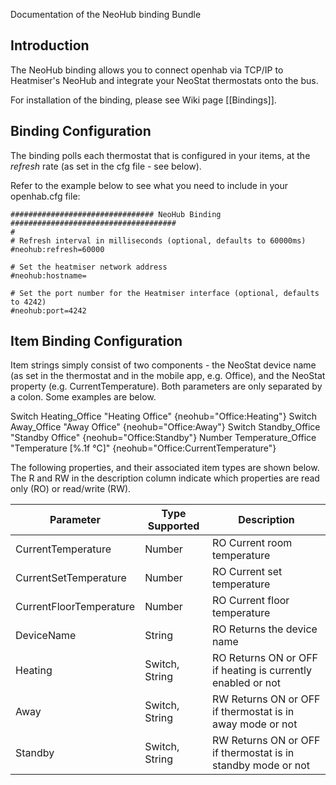 Documentation of the NeoHub binding Bundle

## Introduction

The NeoHub binding allows you to connect openhab via TCP/IP to Heatmiser's NeoHub and integrate your NeoStat thermostats onto the bus. 

For installation of the binding, please see Wiki page [[Bindings]].

## Binding Configuration
The binding polls each thermostat that is configured in your items, at the _refresh_ rate (as set in the cfg file - see below). 

Refer to the example below to see what you need to include in your openhab.cfg file:

    ################################ NeoHub Binding #####################################
    #
    # Refresh interval in milliseconds (optional, defaults to 60000ms)
    #neohub:refresh=60000
    
    # Set the heatmiser network address
    #neohub:hostname=
 
    # Set the port number for the Heatmiser interface (optional, defaults to 4242)
    #neohub:port=4242
    

## Item Binding Configuration
Item strings simply consist of two components - the NeoStat device name (as set in the thermostat and in the mobile app, e.g. Office), and the NeoStat property (e.g. CurrentTemperature). Both parameters are only separated by a colon. Some examples are below.

Switch Heating_Office           "Heating Office"         {neohub="Office:Heating"}
Switch Away_Office              "Away Office"            {neohub="Office:Away"}
Switch Standby_Office           "Standby Office"         {neohub="Office:Standby"}
Number Temperature_Office       "Temperature [%.1f °C]"  {neohub="Office:CurrentTemperature"}

The following properties, and their associated item types are shown below. The R and RW in the description column indicate which properties are read only (RO) or read/write (RW).

| Parameter     | Type Supported   | Description     |
| ------------- | ---------------- | --------------- |
| CurrentTemperature       | Number | RO Current room temperature |
| CurrentSetTemperature       | Number | RO Current set temperature |
| CurrentFloorTemperature     | Number | RO Current floor temperature |
| DeviceName      | String   | RO  Returns the device name |
| Heating     | Switch, String   | RO Returns ON or OFF if heating is currently enabled or not |
| Away      | Switch, String | RW Returns ON or OFF if thermostat is in away mode or not |
| Standby   | Switch, String | RW Returns ON or OFF if thermostat is in standby mode or not |

